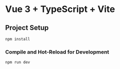 # Vue 3 + TypeScript + Vite

## Project Setup

```sh
npm install
```

### Compile and Hot-Reload for Development

```sh
npm run dev
```
